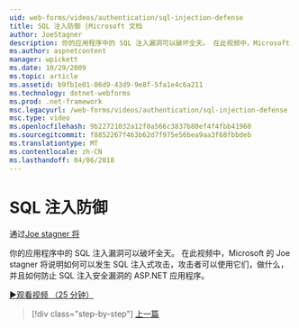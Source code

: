 ```yaml
---
uid: web-forms/videos/authentication/sql-injection-defense
title: SQL 注入防御 |Microsoft 文档
author: JoeStagner
description: 你的应用程序中的 SQL 注入漏洞可以破坏全天。 在此视频中，Microsoft 的 Joe stagner 将说明如何 SQL 注入式攻击可以 happ...
ms.author: aspnetcontent
manager: wpickett
ms.date: 10/29/2009
ms.topic: article
ms.assetid: b9fb1e01-06d9-43d9-9e8f-5fa1e4c6a211
ms.technology: dotnet-webforms
ms.prod: .net-framework
msc.legacyurl: /web-forms/videos/authentication/sql-injection-defense
msc.type: video
ms.openlocfilehash: 9b22721032a12f0a566c3837b80ef4f4fbb41960
ms.sourcegitcommit: f8852267f463b62d7f975e56bea9aa3f68fbbdeb
ms.translationtype: MT
ms.contentlocale: zh-CN
ms.lasthandoff: 04/06/2018
---
```

<a name="sql-injection-defense"></a>SQL 注入防御
====================
通过[Joe stagner 将](https://github.com/JoeStagner)

你的应用程序中的 SQL 注入漏洞可以破坏全天。 在此视频中，Microsoft 的 Joe stagner 将说明如何可以发生 SQL 注入式攻击，攻击者可以使用它们，做什么，并且如何防止 SQL 注入安全漏洞的 ASP.NET 应用程序。

[&#9654;观看视频 （25 分钟）](https://channel9.msdn.com/Blogs/ASP-NET-Site-Videos/sql-injection-defense)

> [!div class="step-by-step"]
> [上一篇](creating-inactive-users.md)
